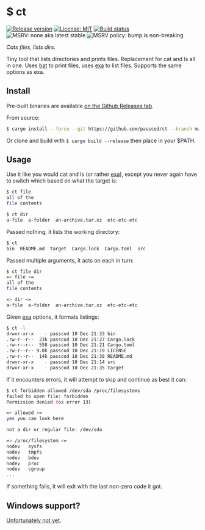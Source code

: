 # $ ct

[![Release version](https://flat.badgen.net/github/release/passcod/ct/stable)](https://github.com/passcod/ct/releases)
[![License: MIT](https://flat.badgen.net/github/license/passcod/ct)](./LICENSE)
[![Build status](https://flat.badgen.net/travis/passcod/ct/main)](https://travis-ci.com/passcod/ct)
![MSRV: none aka latest stable](https://flat.badgen.net/badge/MSRV/latest%20stable/purple)
![MSRV policy: bump is non-breaking](https://flat.badgen.net/badge/MSRV%20policy/non-breaking/orange)

_Cats files, lists dirs._

Tiny tool that lists directories and prints files. Replacement for cat and ls
all in one. Uses [bat] to print files, uses [exa] to list files. Supports
the same options as exa.

[exa]: https://the.exa.website
[bat]: https://github.com/sharkdp/bat

## Install

Pre-built binaries are available [on the Github Releases tab](https://github.com/passcod/ct/releases).

From source:

```bash
$ cargo install --force --git https://github.com/passcod/ct --branch main
```

Or clone and build with `$ cargo build --release` then place in your $PATH.

## Usage

Use it like you would cat and ls (or rather [exa]), except you never again have
to switch which based on what the target is:

```bash
$ ct file
all of the
file contents

$ ct dir
a-file  a-folder  an-archive.tar.xz  etc-etc-etc
```

Passed nothing, it lists the working directory:

```bash
$ ct
bin  README.md  target  Cargo.lock  Cargo.toml  src
```

Passed multiple arguments, it acts on each in turn:

```bash
$ ct file dir
=> file <=
all of the
file contents

=> dir <=
a-file  a-folder  an-archive.tar.xz  etc-etc-etc
```

Given [exa] options, it formats listings:

```bash
$ ct -l
drwxr-xr-x    - passcod 10 Dec 21:33 bin
.rw-r--r--  23k passcod 10 Dec 21:27 Cargo.lock
.rw-r--r--  558 passcod 10 Dec 21:21 Cargo.toml
.rw-r--r-- 9.0k passcod 10 Dec 21:19 LICENSE
.rw-r--r--  14k passcod 10 Dec 21:38 README.md
drwxr-xr-x    - passcod 10 Dec 21:14 src
drwxr-xr-x    - passcod 10 Dec 21:35 target
```

If it encounters errors, it will attempt to skip and continue as best it can:

```bash
$ ct forbidden allowed /dev/sda /proc/filesystems
failed to open file: forbidden
Permission denied (os error 13)

=> allowed <=
yes you can look here

not a dir or regular file: /dev/sda

=> /proc/filesystem <=
nodev   sysfs
nodev   tmpfs
nodev   bdev
nodev   proc
nodev   cgroup
...
```

If something fails, it will exit with the last non-zero code it got.

## Windows support?

[Unfortunately not yet](https://github.com/ogham/exa/issues/32).
